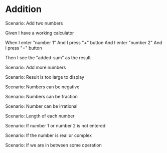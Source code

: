 # Addition

Scenario: Add two numbers
  
Given I have a working calculator

When I enter "number 1"
And I press "+" button
And I enter "number 2"
And I press "=" button

Then I see the "added-sum" as the result

Scenario: Add more numbers 

Scenario: Result is too large to display

Scenario: Numbers can be negative

Scenario: Numbers can be fraction

Scenario: Number can be irrational

Scenario: Length of each number

Scenario: If number 1 or number 2 is not entered

Scenario: If the number is real or complex

Scenario: If we are in between some operation

